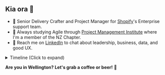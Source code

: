 ## Kia ora 👋 

- 💼 Senior Delivery Crafter and Project Manager for [Shopify](https://github.com/shopify)'s Enterprise support team.
- 🌱 Always studying Agile through [Project Management Institute](https://www.pmi.org/) where I'm a member of the NZ Chapter.
- 💬 Reach me on [LinkedIn](https://linkedin.com/in/adamthomsonnz) to chat about leadership, business, data, and good UX.

<details>
<summary>Timeline (Click to expand)</summary>
<br />
I've been with Shopify.com since 2019 where I'm proud to help our teams do their best work. 🚀<br />

### Early Years

- **2000s** - Started freelancing in design, photography and website development
- **2004** - Started organising events and promoting music
- **2007** - Became a radio DJ and announcer at legendary 40-year-old station [RadioActive 88.6FM](https://radioactive.fm)
- **2009** - Started working for successful clothing brand [ALC Apparel](https://alostcauseofficial.com)
  - Helped grow from 1 shop in Wellington, NZ to over 100 stockists globally, is now based in Huntington Beach, California
  - Rebuilt website 3x and changed platforms 2x to meet trends and demand
- **2011** - WordCamp (WordPress conference) co-organiser
- **2014** - Contracted to manage radio station for 4 weeks
- **2017** - Took over Wellington WordPress meetup.com group, begun co-organising WP meetups
- **2017** - Contracted to manage radio station for 6 weeks
  - Helped fundraise, save and convert the radio station into a charitable trust
  - Helped form a culture and events committee
  - Helped move to a brand new state-of-the-art building
- **2017** - Started working for industry training organization [NZHITO](hito.org.nz)
  - Moved all technology from on-prem to cloud (O365)
  - Rebuilt 4 websites
  - Rebuilt their learning management system 
- **2018** - WordCamp (WordPress conference) co-organiser and emcee

### Shopify (2019-)  🚀

- **2019** - Started working for [Shopify.com](https://shopify.com)
- **2020** - ✈️ attended Shopify Summit, Ottawa, Canada - toured HQ, met CEO Tobi Lütke, dinner with COO Toby Shannon
- **2020** - Joined pilot to build the support experience for Shopify's highest value merchants
- **2021** - Became an enterprise support manager
- **2023** - ✈️ attended LeadCon (leadership conference), Fairmont Banff Springs, Canada
- **2023** - Joined enterprise support's senior leadership team
- **2023** - Became a certified chocolate taster and educator (IICCT Level 1 and 2)
- **2025** - ✈️ attended Shopify Summit, Toronto, Canada
- **2025** - Travelling through 24 towns and cities across 17 countries over 4 months - 90/10 workation/vacation

**Experienced technical lead** - I care about good design and seamless experiences, feedback and informed decision making, first principles thinking, innovation, and being inspired. I believe that my diverse experiences enhance my adaptability and foresight, making me a valuable simplifier and problem solver.<br />
<br />
**Experienced public speaker and community organiser** - Over a decade as a radio announcer and interviewer, planner and emcee of conferences and festivals, IT meetup organiser, and more recently chocolate tasting host and educator as one of New Zealand's very few certified chocolate tasters.<br />

</details>

**Are you in Wellington? Let's grab a coffee or beer!** 🍻


<!--
**adamthomson/adamthomson** is a ✨ _special_ ✨ repository because its `README.md` (this file) appears on your GitHub profile.

Here are some ideas to get you started:
- 👯 I’m looking to collaborate on ...
- 🤔 I’m looking for help with ...

-->
